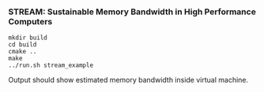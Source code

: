 ### STREAM: Sustainable Memory Bandwidth in High Performance Computers

```
mkdir build
cd build
cmake ..
make
../run.sh stream_example
```

Output should show estimated memory bandwidth inside virtual machine.
